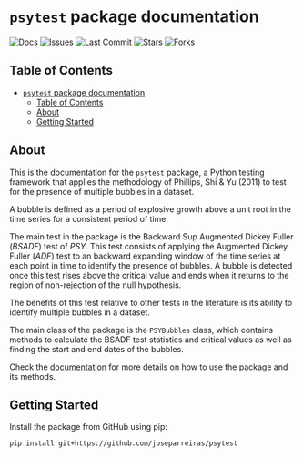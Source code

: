 # `psytest` package documentation

[![Docs](https://img.shields.io/badge/docs-online-blue.svg)](https://joseparreiras.github.io/docs/_build/html/index.html)
[![Issues](https://img.shields.io/github/issues/joseparreiras/psytest)](https://github.com/joseparreiras/psytest/issues)
[![Last Commit](https://img.shields.io/github/last-commit/joseparreiras/psytest)](https://github.com/joseparreiras/psytest/commits/main)
[![Stars](https://img.shields.io/github/stars/joseparreiras/psytest?style=social)](https://github.com/joseparreiras/psytest/stargazers)
[![Forks](https://img.shields.io/github/forks/joseparreiras/psytest?style=social)](https://github.com/joseparreiras/psytest/network/members)

## Table of Contents

- [`psytest` package documentation](#psytest-package-documentation)
  - [Table of Contents](#table-of-contents)
  - [About ](#about-)
  - [Getting Started ](#getting-started-)

## About <a name = "about"></a>

This is the documentation for the `psytest` package, a Python testing framework that applies the methodology of Phillips, Shi & Yu (2011) to test for the presence of multiple bubbles in a dataset.

A bubble is defined as a period of explosive growth above a unit root in the time series for a consistent period of time.

The main test in the package is the Backward Sup Augmented Dickey Fuller (_BSADF_) test of _PSY_. This test consists of applying the Augmented Dickey Fuller (_ADF_) test to an backward expanding window of the time series at each point in time to identify the presence of bubbles. A bubble is detected once this test rises above the critical value and ends when it returns to the region of non-rejection of the null hypothesis.

The benefits of this test relative to other tests in the literature is its ability to identify multiple bubbles in a dataset.

The main class of the package is the `PSYBubbles` class, which contains methods to calculate the BSADF test statistics and critical values as well as finding the start and end dates of the bubbles.

Check the [documentation](docs/_build/html/index.html) for more details on how to use the package and its methods.

## Getting Started <a name = "getting_started"></a>

Install the package from GitHub using pip:

```bash
pip install git+https://github.com/joseparreiras/psytest
```
